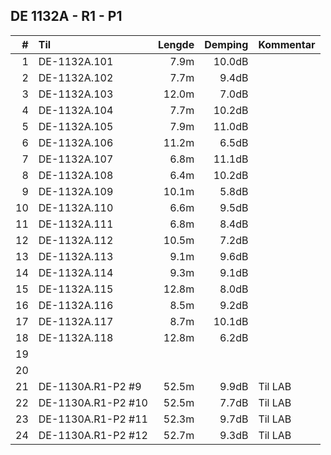 ## DE 1132A - R1 - P1

|  #  |        Til       |Lengde|Demping|Kommentar|
|----:|:-----------------|-----:|------:|:----------|
|    1|DE-1132A.101      |7.9m  | 10.0dB|           |
|    2|DE-1132A.102      |7.7m  | 9.4dB |           |
|    3|DE-1132A.103      |12.0m | 7.0dB |           |
|    4|DE-1132A.104      |7.7m  | 10.2dB|           |
|    5|DE-1132A.105      |7.9m  | 11.0dB|           |
|    6|DE-1132A.106      |11.2m | 6.5dB |           |
|    7|DE-1132A.107      |6.8m  | 11.1dB|           |
|    8|DE-1132A.108      |6.4m  | 10.2dB|           |
|    9|DE-1132A.109      |10.1m | 5.8dB |           |
|   10|DE-1132A.110      |6.6m  | 9.5dB |           |
|   11|DE-1132A.111      |6.8m  | 8.4dB |           |
|   12|DE-1132A.112      |10.5m | 7.2dB |           |
|   13|DE-1132A.113      |9.1m  | 9.6dB |           |
|   14|DE-1132A.114      |9.3m  | 9.1dB |           |
|   15|DE-1132A.115      |12.8m | 8.0dB |           |
|   16|DE-1132A.116      |8.5m  | 9.2dB |           |
|   17|DE-1132A.117      |8.7m  | 10.1dB|           |
|   18|DE-1132A.118      |12.8m | 6.2dB |           |
|   19|                  |      |       |           |
|   20|                  |      |       |           |
|   21|DE-1130A.R1-P2 #9 |52.5m | 9.9dB |Til LAB    |
|   22|DE-1130A.R1-P2 #10|52.5m | 7.7dB |Til LAB    |
|   23|DE-1130A.R1-P2 #11|52.3m | 9.7dB |Til LAB    |
|   24|DE-1130A.R1-P2 #12|52.7m | 9.3dB |Til LAB    |
